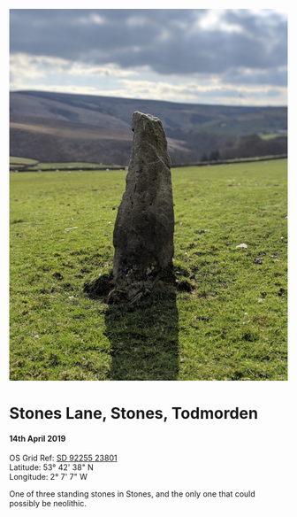 <!--- -image_format jpeg_high -bg #ecffee -->
![Standing stone](stones_lane_stone.jpg)
# Stones Lane, Stones, Todmorden
#### 14th April 2019  
OS Grid Ref: [SD 92255 23801](https://osmaps.ordnancesurvey.co.uk/53.71058,-2.11881,18/pin)  
Latitude: 53° 42' 38" N  
Longitude: 2° 7' 7" W

One of three standing stones in Stones, and the only one that could possibly be neolithic.
